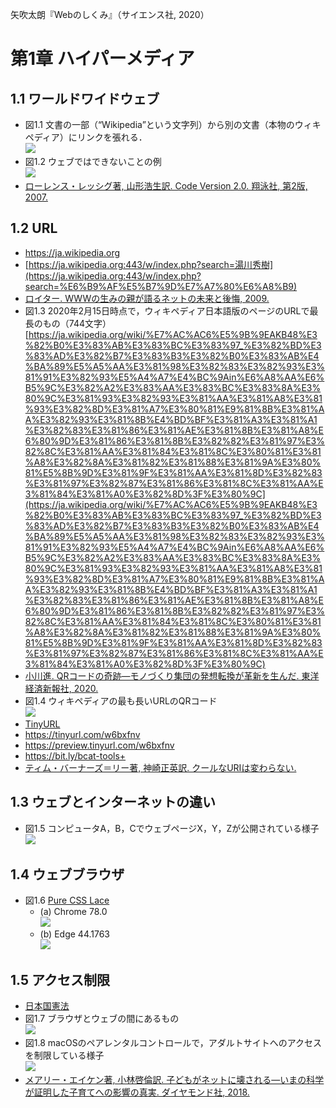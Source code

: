 矢吹太朗『Webのしくみ』（サイエンス社, 2020）

# 第1章 ハイパーメディア

## 1.1 ワールドワイドウェブ

- 図1.1 文書の一部（&ldquo;Wikipedia&rdquo;という文字列）から別の文書（本物のウィキペディア）にリンクを張れる．<br>![](figures/01-1.svg)
- 図1.2 ウェブではできないことの例<br>![](figures/01-2.svg)
- [ローレンス・レッシグ著, 山形浩生訳. Code Version 2.0. 翔泳社, 第2版, 2007.](https://calil.jp/book/4798115002)

## 1.2 URL

- https://ja.wikipedia.org
- [https://ja.wikipedia.org:443/w/index.php?search=湯川秀樹](https://ja.wikipedia.org:443/w/index.php?search=%E6%B9%AF%E5%B7%9D%E7%A7%80%E6%A8%B9)
- [ロイター. WWWの生みの親が語るネットの未来と後悔, 2009.](https://web.archive.org/web/20090320020015/http://www.itmedia.co.jp:80/news/articles/0903/16/news041.html)
- 図1.3 2020年2月15日時点で，ウィキペディア日本語版のページのURLで最長のもの（744文字）<br>[https://ja.wikipedia.org/wiki/%E7%AC%AC6%E5%9B%9EAKB48%E3%82%B0%E3%83%AB%E3%83%BC%E3%83%97_%E3%82%BD%E3%83%AD%E3%82%B7%E3%83%B3%E3%82%B0%E3%83%AB%E4%BA%89%E5%A5%AA%E3%81%98%E3%82%83%E3%82%93%E3%81%91%E3%82%93%E5%A4%A7%E4%BC%9Ain%E6%A8%AA%E6%B5%9C%E3%82%A2%E3%83%AA%E3%83%BC%E3%83%8A%E3%80%9C%E3%81%93%E3%82%93%E3%81%AA%E3%81%A8%E3%81%93%E3%82%8D%E3%81%A7%E3%80%81%E9%81%8B%E3%81%AA%E3%82%93%E3%81%8B%E4%BD%BF%E3%81%A3%E3%81%A1%E3%82%83%E3%81%86%E3%81%AE%E3%81%8B%E3%81%A8%E6%80%9D%E3%81%86%E3%81%8B%E3%82%82%E3%81%97%E3%82%8C%E3%81%AA%E3%81%84%E3%81%8C%E3%80%81%E3%81%A8%E3%82%8A%E3%81%82%E3%81%88%E3%81%9A%E3%80%81%E5%8B%9D%E3%81%9F%E3%81%AA%E3%81%8D%E3%82%83%E3%81%97%E3%82%87%E3%81%86%E3%81%8C%E3%81%AA%E3%81%84%E3%81%A0%E3%82%8D%3F%E3%80%9C](https://ja.wikipedia.org/wiki/%E7%AC%AC6%E5%9B%9EAKB48%E3%82%B0%E3%83%AB%E3%83%BC%E3%83%97_%E3%82%BD%E3%83%AD%E3%82%B7%E3%83%B3%E3%82%B0%E3%83%AB%E4%BA%89%E5%A5%AA%E3%81%98%E3%82%83%E3%82%93%E3%81%91%E3%82%93%E5%A4%A7%E4%BC%9Ain%E6%A8%AA%E6%B5%9C%E3%82%A2%E3%83%AA%E3%83%BC%E3%83%8A%E3%80%9C%E3%81%93%E3%82%93%E3%81%AA%E3%81%A8%E3%81%93%E3%82%8D%E3%81%A7%E3%80%81%E9%81%8B%E3%81%AA%E3%82%93%E3%81%8B%E4%BD%BF%E3%81%A3%E3%81%A1%E3%82%83%E3%81%86%E3%81%AE%E3%81%8B%E3%81%A8%E6%80%9D%E3%81%86%E3%81%8B%E3%82%82%E3%81%97%E3%82%8C%E3%81%AA%E3%81%84%E3%81%8C%E3%80%81%E3%81%A8%E3%82%8A%E3%81%82%E3%81%88%E3%81%9A%E3%80%81%E5%8B%9D%E3%81%9F%E3%81%AA%E3%81%8D%E3%82%83%E3%81%97%E3%82%87%E3%81%86%E3%81%8C%E3%81%AA%E3%81%84%E3%81%A0%E3%82%8D%3F%E3%80%9C)
- [小川進. QRコードの奇跡&mdash;モノづくり集団の発想転換が革新を生んだ. 東洋経済新報社, 2020.](https://calil.jp/book/4492534199)
- 図1.4 ウィキペディアの最も長いURLのQRコード<br>![](figures/01-4.svg)
- [TinyURL](https://tinyurl.com)
- https://tinyurl.com/w6bxfnv
- https://preview.tinyurl.com/w6bxfnv
- https://bit.ly/bcat-tools+
- [ティム・バーナーズ＝リー著, 神崎正英訳. クールなURIは変わらない.](https://www.kanzaki.com/docs/Style/URI)

## 1.3 ウェブとインターネットの違い

- 図1.5 コンピュータA，B，CでウェブページX，Y，Zが公開されている様子<br>![](figures/01-5.svg)

## 1.4 ウェブブラウザ

- 図1.6 [Pure CSS Lace](https://diana-adrianne.com/purecss-lace/)
  - (a) Chrome 78.0<br>![](figures/01-6a.png)
  - (b) Edge 44.1763<br>![](figures/01-6b.png)

## 1.5 アクセス制限

- [日本国憲法](https://elaws.e-gov.go.jp/search/elawsSearch/elaws_search/lsg0500/detail?lawId=345AC0000000048)
- 図1.7 ブラウザとウェブの間にあるもの<br>![](figures/01-7.svg)
- 図1.8 macOSのペアレンタルコントロールで，アダルトサイトへのアクセスを制限している様子<br>![](figures/01-8.png)
- [メアリー・エイケン著, 小林啓倫訳. 子どもがネットに壊される&mdash;いまの科学が証明した子育てへの影響の真実. ダイヤモンド社, 2018.](https://calil.jp/book/4478101965)
